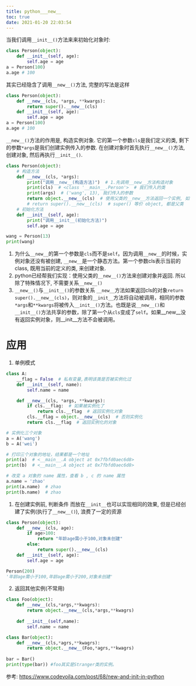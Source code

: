 ```yaml
---
title: python___new__
toc: true
date: 2021-01-20 22:03:54
---
```

当我们调用`__init__()`方法来来初始化对象时:
```python
class Person(object):
    def __init__(self, age):
        self.age = age
a = Person(100)
a.age # 100
```
其实已经隐含了调用`__new__()`方法, 完整的写法是这样
```python
class Person(object):
    def __new__(cls, *args, **kwargs):
        return super().__new__(cls)
    def __init__(self, age):
        self.age = age
a = Person(100)
a.age # 100
```
`__new__()`方法的作用是, 构造实例对象. 它的第一个参数`cls`是我们定义的类, 剩下的参数`*args`是我们创建实例传入的参数.
在创建对象时首先执行`__new__()`方法, 创建对象, 然后再执行`__init__()`.

```python
class Person(object):
    # 构造方法
    def __new__(cls, *args):
        print("调用__new__(构造方法)")  # 1.先调用__new__方法构造对象
        print(cls)  # <class '__main__.Person'>  # 我们传入的类
        print(args)  # ('wang', 13), 我们传入的参数
        return object.__new__(cls)  # 使用父类的__new__方法返回一个实例, 如果不返回(可以注释掉实验)则不会调用__init__方法, 也不会有对象创建, Persion()的返回结果None
        # return super().__new__(cls)  # super() 等价 object, 都是父类
    # 初始化方法
    def __init__(self, age):
        print("调用__init__(初始化方法)")
        self.age = age

wang = Person(13)
print(wang)
```


1. 为什么`__new__`的第一个参数是`cls`而不是`self`。因为调用`__new__`的时候，实例对象还没有被创建, `__new__`是一个静态方法。第一个参数cls表示当前的class, 既用当前的定义的类, 来创建对象.
2. python已经帮我们实现：使用父类的`__new__()`方法来创建对象并返回. 所以除了特殊情况下, 不需要关系`__new__()`
3. `__new__()`与`__init__()`的参数关系
`__new__`方法如果返回cls的对象`return super().__new__(cls)`，则对象的`__init__`方法将自动被调用，相同的参数`*args`和`**kwargs`将被传入`__init__()`方法。也既是说`__new__()`和`__init__()`方法共享的参数，除了第一个从`cls`变成了`self`。如果__new__没有返回实例对象，则__init__方法不会被调用。



# 应用
1. 单例模式

```python
class A:
	__flag = False  # 私有变量,表明该类是否被实例化过
	def __init__(self, name):
		self.name = name

	def __new__(cls, *args, **kwargs):
		if cls.__flag:  # 如果被实例化了
			return cls.__flag  # 返回实例化对象
		cls.__flag = object.__new__(cls)  # 否则实例化
		return cls.__flag  # 返回实例化的对象

# 实例化三个对象
a = A('wang')
b = A('wei')

# 打印三个对象的地址，结果都是一个地址
print(a)  # <__main__.A object at 0x7fbfd0aec6d8>
print(b)  # <__main__.A object at 0x7fbfd0aec6d8>

# 改变 a 对象的 name 属性，查看 b , c 的 name 属性
a.name = 'zhao'
print(a.name)  # zhao
print(b.name)  # zhao

```


1. 在创建实例前, 判断条件
而放在`__init__`也可以实现相同的效果, 但是已经创建了实例(执行了`__new__()`), 浪费了一定的资源
```python
class Person(object):
    def __new__(cls, age): 
        if age>100:
            return "年龄age需小于100,对象未创建"
        else:
            return super().__new__(cls) 
    def __init__(self, age): 
        self.age = age

Person(200)
'年龄age需小于100,年龄age需小于200,对象未创建'
```

2. 返回其他实例(不常用)
```py
class Foo(object):
    def __new__(cls,*args,**kwagrs):
        return object.__new__(cls,*args,**kwagrs)
    
    def __init__(self,name):
        self.name = name

class Bar(object):
    def __new__(cls,*agrs,**kwagrs):
        return object.__new__(Foo,*agrs,**kwagrs)
    
bar = Bar()
print(type(bar)) #foo其实是Stranger类的实例。
```

参考:
https://www.codevoila.com/post/68/new-and-init-in-python